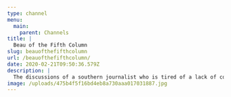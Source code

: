 ```yaml
---
type: channel
menu:
  main:
    parent: Channels
title: |
  Beau of the Fifth Column
slug: beauofthefifthcolumn
url: /beauofthefifthcolumn/
date: 2020-02-21T09:50:36.579Z
description: |
  The discussions of a southern journalist who is tired of a lack of common sense.
image: /uploads/475b4f5f16bd4eb8a730aaa017031887.jpg
---
```

